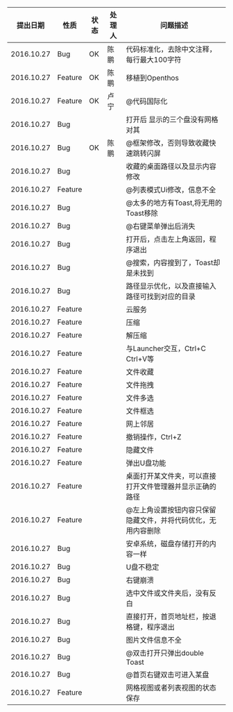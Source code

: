 |提出日期|性质|状态|处理人|问题描述|
|-----|-----|-----|-----|-----|
|2016.10.27|Bug|OK|陈鹏|代码标准化，去除中文注释，每行最大100字符|
|2016.10.27|Feature|OK|陈鹏|移植到Openthos|
|2016.10.27|Feature|OK|卢宁|@代码国际化|
|2016.10.27|Bug|||打开后 显示的三个盘没有网格对其|
|2016.10.27|Bug|OK|陈鹏|@框架修改，否则导致收藏快速跳转闪屏|
|2016.10.27|Bug|||收藏的桌面路径以及显示内容修改|
|2016.10.27|Feature|||@列表模式Ui修改，信息不全|
|2016.10.27|Bug|||@太多的地方有Toast,将无用的Toast移除|
|2016.10.27|Bug|||@右键菜单弹出后消失|
|2016.10.27|Bug|||打开后，点击左上角返回，程序退出|
|2016.10.27|Bug|||@搜索，内容搜到了，Toast却是未找到|
|2016.10.27|Bug|||路径显示优化，以及直接输入路径可找到对应的目录|
|2016.10.27|Feature|||云服务|
|2016.10.27|Feature|||压缩|
|2016.10.27|Feature|||解压缩|
|2016.10.27|Feature|||与Launcher交互，Ctrl+C Ctrl+V等|
|2016.10.27|Feature|||文件收藏|
|2016.10.27|Feature|||文件拖拽|
|2016.10.27|Feature|||文件多选|
|2016.10.27|Feature|||文件框选|
|2016.10.27|Feature|||网上邻居|
|2016.10.27|Feature|||撤销操作，Ctrl+Z|
|2016.10.27|Feature|||隐藏文件|
|2016.10.27|Feature|||弹出U盘功能|
|2016.10.27|Feature|||桌面打开某文件夹，可以直接打开文件管理器并显示正确的路径|
|2016.10.27|Feature|||@左上角设置按钮内容只保留隐藏文件，并将代码优化，无用内容删除|
|2016.10.27|Bug|||安卓系统，磁盘存储打开的内容一样|
|2016.10.27|Bug|||U盘不稳定|
|2016.10.27|Bug|||右键崩溃|
|2016.10.27|Bug|||选中文件或文件夹后，没有反白|
|2016.10.27|Bug|||直接打开，首页地址栏，按退格键，程序退出|
|2016.10.27|Bug|||图片文件信息不全|
|2016.10.27|Bug|||@双击打开只弹出double Toast|
|2016.10.27|Bug|||@首页右键双击可进入某盘|
|2016.10.27|Feature|||网格视图或者列表视图的状态保存|
